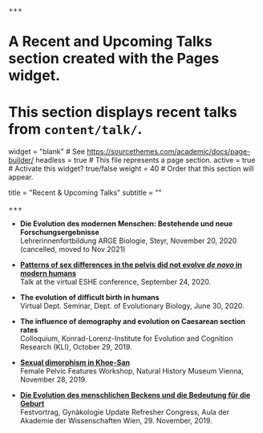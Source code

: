 +++
# A Recent and Upcoming Talks section created with the Pages widget.
# This section displays recent talks from `content/talk/`.

widget = "blank"  # See https://sourcethemes.com/academic/docs/page-builder/
headless = true  # This file represents a page section.
active = true  # Activate this widget? true/false
weight = 40  # Order that this section will appear.

title = "Recent & Upcoming Talks"
subtitle = ""

+++
- **Die Evolution des modernen Menschen: Bestehende und neue Forschungsergebnisse**  
Lehrerinnenfortbildung ARGE Biologie, Steyr, November 20, 2020 (cancelled, moved to Nov 2021)

- [**Patterns of sex differences in the pelvis did not evolve *de novo* in modern humans**](https://www.youtube.com/watch?v=Wac1NDTLR7E&feature=youtu.be)  
Talk at the virtual ESHE conference, September 24, 2020.

- **The evolution of difficult birth in humans**  
Virtual Dept. Seminar, Dept. of Evolutionary Biology, June 30, 2020.

- **The influence of demography and evolution on Caesarean section rates**  
Colloquium, Konrad-Lorenz-Institute for Evolution and Cognition Research (KLI), October 29, 2019.

- [**Sexual dimorphism in Khoe-San**](https://www.orea.oeaw.ac.at/en/events/event-detail/article/female-pelvic-features/)    
Female Pelvic Features Workshop, Natural History Museum Vienna, November 28, 2019.

- [**Die Evolution des menschlichen Beckens und die Bedeutung für die Geburt**](https://www.fomf.at/gynaekologie-update-refresher-wien-1119#fomf-program)    
Festvortrag, Gynäkologie Update Refresher Congress, Aula der Akademie der Wissenschaften Wien, 29. November, 2019.




